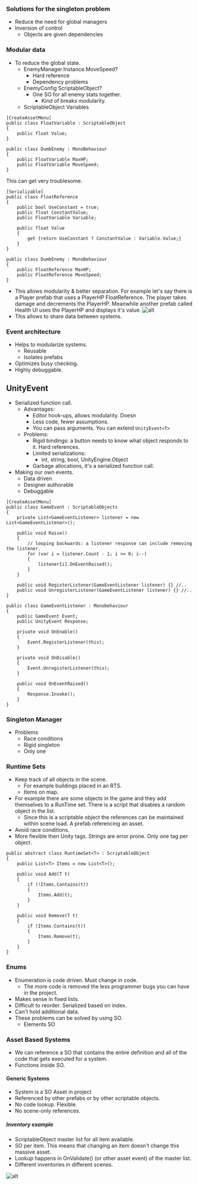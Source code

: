 

### Solutions for the singleton problem
- Reduce the need for global managers
- Inversion of control
  - Objects are given dependencies

### Modular data
- To reduce the global state.
  - EnemyManager.Instance.MoveSpeed?
    - Hard reference
    - Dependency problems
  - EnemyConfig ScriptableObject?
    - One SO for all enemy stats together.
      - Kind of breaks modularity.
  - ScriptableObject Variables

```CSharp
[CreateAssetMenu]
public class FloatVariable : ScriptableObject
{
	public float Value;
}
```

```CSharp
public class DumbEnemy : MonoBehaviour
{
	public FloatVariable MaxHP;
	public FloatVariable MoveSpeed;
}
```

This can get very troublesome.

```CSharp
[Serializable]
public class FloatReference
{
	public bool UseConstant = true;
	public float ConstantValue;
	public FloatVariable Variable;

	public float Value
	{
		get {return UseConstant ? ConstantValue : Variable.Value;}
	}
}
```

```CSharp
public class DumbEnemy : MonoBehaviour
{
	public FloatReference MaxHP;
	public FloatReference MoveSpeed;
}
```

- This allows modularity & better separation. For example let's say there is a Player prefab that uses a PlayerHP FloatReference. The player takes damage and decrements the PlayerHP. Meanwhile another prefab called Health UI uses the PlayerHP and displays it's value.
![alt](modularity.png)
- This allows to share data between systems.

### Event architecture
- Helps to modularize systems.
  - Reusable
  - Isolates prefabs
- Optimizes busy checking.
- Highly debuggable.

## UnityEvent
- Serialized function call.
  - Advantages:
    - Editor hook-ups, allows modularity. Doesn
    - Less code, fewer assumptions.
    - You can pass arguments. You can extend `UnityEvent<T>`
  - Problems:
    - Rigid bindings: a button needs to know what object responds to it. Hard references.
    - Limited serializations:
      - int, string, bool, UnityEngine.Object
	- Garbage allocations, it's a serialized function call.
- Making our own events.
  - Data driven
  - Designer authorable
  - Debuggable


```CSharp
[CreateAssetMenu]
public class GameEvent : ScriptableObjects
{
	private List<GameEventListener> listener = new List<GameEventListener>();

	public void Raise()
	{
		// looping backwards: a listener response can include removing the listener.
		for (var i = listener.Count - 1; i >= 0; i--)
		{
			listener[i].OnEventRaised();
		}
	}

	public void RegisterListener(GameEventListener listener) {} //..
	public void UnregisterListener(GameEventListener listener) {} //..
}
```

```CSharp
public class GameEventListener : Monobehaviour 
{
	public GameEvent Event;
	public UnityEvent Response;

	private void OnEnable()
	{
		Event.RegisterListener(this);
	}

	private void OnDisable()
	{
		Event.UnregisterListener(this);
	}

	public void OnEventRaised()
	{
		Response.Invoke();
	}
}
```

### Singleton Manager
- Problems
  - Race conditions
  - Rigid singleton
  - Only one

### Runtime Sets
- Keep track of all objects in the scene.
  - For example buildings placed in an RTS.
  - Items on map.
- For example there are some objects in the game and they add themselves to a RunTime set. There is a script that disables a random object in the list.
  - Since this is a scriptable object the references can be maintained within scene load. A prefab referencing an asset.  
- Avoid race conditions.
- More flexible then Unity tags. Strings are error prone. Only one tag per object.

```CSharp
public abstract class RuntimeSet<T> : ScriptableObject
{
	public List<T> Items = new List<T>();

	public void Add(T t)
	{
		if (!Items.Contains(t))
		{
			Items.Add(t);
		}
	}

	public void Remove(T t)
	{
		if (Items.Contains(t))
		{
			Items.Remove(t);
		}
	}
}
```

### Enums
- Enumeration is code driven. Must change in code.
  - The more code is removed the less programmer bugs you can have in the project.
- Makes sense in fixed lists.
- Difficult to reorder. Serialized based on index.
- Can't hold additional data.
- These problems can be solved by using SO.
  - Elements SO

### Asset Based Systems
- We can reference a SO that contains the entire definition and all of the code that gets executed for a system.
- Functions inside SO.

#### Generic Systems
- System is a SO Asset in project
- Referenced by other prefabs or by other scriptable objects.
- No code lookup. Flexible.
- No scene-only references.

##### Inventory example
- ScriptableObject master list for all item available.
- SO per item. This means that changing an item doesn't change this massive asset.
- Lookup happens in OnValidate() (or other asset event) of the master list.
- Different inventories in different scenes.

![alt](inventory.png)

